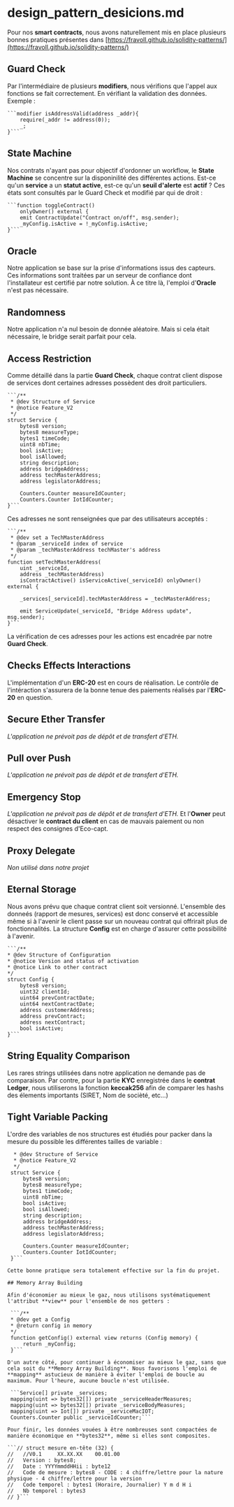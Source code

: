 # design_pattern_desicions.md

Pour nos **smart contracts**, nous avons naturellement mis en place plusieurs bonnes pratiques présentes dans [https://fravoll.github.io/solidity-patterns/](https://fravoll.github.io/solidity-patterns/)

## Guard Check

Par l'intermédiaire de plusieurs **modifiers**, nous vérifions que l'appel aux fonctions se fait correctement. En vérifiant la validation des données. Exemple :

    ```modifier isAddressValid(address _addr){
        require(_addr != address(0));
        _;
    }```

## State Machine

Nos contrats n'ayant pas pour objectif d'ordonner un workflow, le **State Machine** se concentre sur la disponinilité des différentes actions. Est-ce qu'un **service** a un **statut active**, est-ce qu'un **seuil d'alerte** est **actif** ? Ces états sont consultés par le Guard Check et modifié par qui de droit :

    ```function toggleContract()
        onlyOwner() external {
        emit ContractUpdate("Contract on/off", msg.sender);
        _myConfig.isActive = !_myConfig.isActive;
    }```

## Oracle

Notre application se base sur la prise d'informations issus des capteurs. Ces informations sont traitées par un serveur de confiance dont l'installateur est certifié par notre solution. À ce titre là, l'emploi d'**Oracle** n'est pas nécessaire.

## Randomness

Notre application n'a nul besoin de donnée aléatoire. Mais si cela était nécessaire, le bridge serait parfait pour cela.

## Access Restriction

Comme détaillé dans la partie **Guard Check**, chaque contrat client dispose de services dont certaines adresses possèdent des droit particuliers.

    ```/**
     * @dev Structure of Service
     * @notice Feature_V2 
     */
    struct Service {
        bytes8 version;
        bytes8 measureType;
        bytes1 timeCode;
        uint8 nbTime;
        bool isActive;
        bool isAllowed;
        string description;
        address bridgeAddress;
        address techMasterAddress;
        address legislatorAddress;

        Counters.Counter measureIdCounter;
        Counters.Counter IotIdCounter;     
    }```

Ces adresses ne sont renseignées que par des utilisateurs acceptés :

    ```/**
     * @dev set a TechMasterAddress
     * @param _serviceId index of service 
     * @param _techMasterAddress techMaster's address
     */
    function setTechMasterAddress(
        uint _serviceId,
        address _techMasterAddress)
        isContractActive() isServiceActive(_serviceId) onlyOwner() external {  
        
        _services[_serviceId].techMasterAddress = _techMasterAddress;

        emit ServiceUpdate(_serviceId, "Bridge Address update", msg.sender);
    }```

La vérification de ces adresses pour les actions est encadrée par notre **Guard Check**.

## Checks Effects Interactions

L'implémentation d'un **ERC-20** est en cours de réalisation. Le contrôle de l'intéraction s'assurera de la bonne tenue des paiements réalisés par l'**ERC-20** en question.

## Secure Ether Transfer

*L'application ne prévoit pas de dépôt et de transfert d'ETH.*

## Pull over Push

*L'application ne prévoit pas de dépôt et de transfert d'ETH.*

## Emergency Stop

*L'application ne prévoit pas de dépôt et de transfert d'ETH.* Et l'**Owner** peut désactiver le **contract du client** en cas de mauvais paiement ou non respect des consignes d'Eco-capt.

## Proxy Delegate

*Non utilisé dans notre projet*

## Eternal Storage

Nous avons prévu que chaque contrat client soit versionné. L'ensemble des donneés (rapport de mesures, services) est donc conservé et accessible même si à l'avenir le client passe sur un nouveau contrat qui offrirait plus de fonctionnalités. La structure **Config** est en charge d'assurer cette possibilité à l'avenir.

    ```/**
    * @dev Structure of Configuration
    * @notice Version and status of activation
    * @notice Link to other contract
    */
    struct Config {
        bytes8 version;
        uint32 clientId;
        uint64 prevContractDate;
        uint64 nextContractDate;
        address customerAddress;
        address prevContract;
        address nextContract;
        bool isActive;
    }```

## String Equality Comparison

Les rares strings utilisées dans notre application ne demande pas de comparaison. Par contre, pour la partie **KYC** enregistrée dans le **contrat Ledger**, nous utiliserons la fonction **keccak256** afin de comparer les hashs des élements importants (SIRET, Nom de socièté, etc...)

## Tight Variable Packing

L'ordre des variables de nos structures est étudiés pour packer dans la mesure du possible les différentes tailles de variable :

   ```/**
     * @dev Structure of Service
     * @notice Feature_V2 
     */
    struct Service {
        bytes8 version;
        bytes8 measureType;
        bytes1 timeCode;
        uint8 nbTime;
        bool isActive;
        bool isAllowed;
        string description;
        address bridgeAddress;
        address techMasterAddress;
        address legislatorAddress;

        Counters.Counter measureIdCounter;
        Counters.Counter IotIdCounter;     
    }```

Cette bonne pratique sera totalement effective sur la fin du projet.

## Memory Array Building

Afin d'économier au mieux le gaz, nous utilisons systématiquement l'attribut **view** pour l'ensemble de nos getters :

    ```/**
    * @dev get a Config
    * @return config in memory
    */
    function getConfig() external view returns (Config memory) {
        return _myConfig;
    }```

D'un autre côté, pour continuer à économiser au mieux le gaz, sans que cela soit du **Memory Array Building**. Nous favorisons l'emploi de **mapping** astucieux de manière à éviter l'emploi de boucle au maximum. Pour l'heure, aucune boucle n'est utilisée.

    ```Service[] private _services;
    mapping(uint => bytes32[]) private _serviceHeaderMeasures;
    mapping(uint => bytes32[]) private _serviceBodyMeasures;
    mapping(uint => Iot[]) private _serviceMacIOT;
    Counters.Counter public _serviceIdCounter;```

Pour finir, les données vouées à être nombreuses sont compactées de manière économique en **bytes32**, même si elles sont composites.

```// struct mesure en-tête (32) { 
//   //V0.1     XX.XX.XX    00.01.00
//   Version : bytes8;
//   Date : YYYYmmddHHii : byte12
//   Code de mesure : bytes8 - CODE : 4 chiffre/lettre pour la nature physique - 4 chiffre/lettre pour la version
//   Code temporel : bytes1 (Horaire, Journalier) Y m d H i
//   Nb temporel : bytes3 
// }```